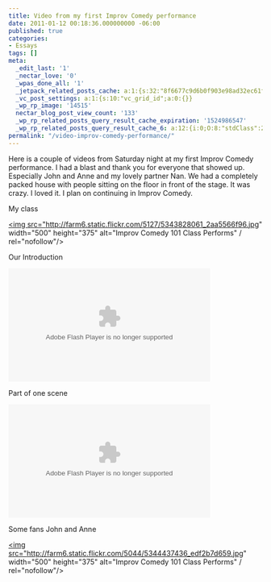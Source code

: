 ```yaml
---
title: Video from my first Improv Comedy performance
date: 2011-01-12 00:18:36.000000000 -06:00
published: true
categories:
- Essays
tags: []
meta:
  _edit_last: '1'
  _nectar_love: '0'
  _wpas_done_all: '1'
  _jetpack_related_posts_cache: a:1:{s:32:"8f6677c9d6b0f903e98ad32ec61f8deb";a:2:{s:7:"expires";i:1471127268;s:7:"payload";a:3:{i:0;a:1:{s:2:"id";i:4439;}i:1;a:1:{s:2:"id";i:3575;}i:2;a:1:{s:2:"id";i:2384;}}}}
  _vc_post_settings: a:1:{s:10:"vc_grid_id";a:0:{}}
  _wp_rp_image: '14515'
  nectar_blog_post_view_count: '133'
  _wp_rp_related_posts_query_result_cache_expiration: '1524986547'
  _wp_rp_related_posts_query_result_cache_6: a:12:{i:0;O:8:"stdClass":2:{s:7:"post_id";s:4:"4439";s:5:"score";s:17:"97.42148724899893";}i:1;O:8:"stdClass":2:{s:7:"post_id";s:4:"3116";s:5:"score";s:17:"67.08036293413795";}i:2;O:8:"stdClass":2:{s:7:"post_id";s:4:"4422";s:5:"score";s:18:"26.616580804237245";}i:3;O:8:"stdClass":2:{s:7:"post_id";s:4:"4421";s:5:"score";s:18:"26.616580804237245";}i:4;O:8:"stdClass":2:{s:7:"post_id";s:3:"728";s:5:"score";s:18:"20.733449953240495";}i:5;O:8:"stdClass":2:{s:7:"post_id";s:4:"1647";s:5:"score";s:18:"18.747335129560433";}i:6;O:8:"stdClass":2:{s:7:"post_id";s:3:"421";s:5:"score";s:18:"17.177670710817154";}i:7;O:8:"stdClass":2:{s:7:"post_id";s:4:"4409";s:5:"score";s:18:"14.901493867829373";}i:8;O:8:"stdClass":2:{s:7:"post_id";s:4:"4427";s:5:"score";s:18:"13.842975216986755";}i:9;O:8:"stdClass":2:{s:7:"post_id";s:3:"265";s:5:"score";s:18:"13.842975216986755";}i:10;O:8:"stdClass":2:{s:7:"post_id";s:3:"746";s:5:"score";s:18:"13.768174526063763";}i:11;O:8:"stdClass":2:{s:7:"post_id";s:4:"1390";s:5:"score";s:18:"12.832313007802345";}}
permalink: "/video-improv-comedy-performance/"
---
```

Here is a couple of videos from Saturday night at my first Improv Comedy performance. I had a blast and thank you for everyone that showed up. Especially John and Anne and my lovely partner Nan. We had a completely packed house with people sitting on the floor in front of the stage. It was crazy. I loved it. I plan on continuing in Improv Comedy.

My class

<a href="http://www.flickr.com/photos/eaglechris/5343828061/" title="Improv Comedy 101 Class Performs by Eagle Chris, on Flickr" rel="nofollow"><img src="http://farm6.static.flickr.com/5127/5343828061_2aa5566f96.jpg" width="500" height="375" alt="Improv Comedy 101 Class Performs" / rel="nofollow"/></a>

Our Introduction

<object classid="clsid:d27cdb6e-ae6d-11cf-96b8-444553540000" width="400" height="225" codebase="http://download.macromedia.com/pub/shockwave/cabs/flash/swflash.cab#version=6,0,40,0"><param name="data" value="http://www.flickr.com/apps/video/stewart.swf?v=71377" /><param name="flashvars" value="intl_lang=en-us&amp;photo_secret=681450e49a&amp;photo_id=5344251666" /><param name="bgcolor" value="#000000" /><param name="allowFullScreen" value="true" /><param name="src" value="http://www.flickr.com/apps/video/stewart.swf?v=71377" /><param name="allowfullscreen" value="true" /><embed type="application/x-shockwave-flash" width="400" height="225" src="http://www.flickr.com/apps/video/stewart.swf?v=71377" allowfullscreen="true" bgcolor="#000000" flashvars="intl_lang=en-us&amp;photo_secret=681450e49a&amp;photo_id=5344251666" data="http://www.flickr.com/apps/video/stewart.swf?v=71377" /></object>

Part of one scene

<object classid="clsid:d27cdb6e-ae6d-11cf-96b8-444553540000" width="400" height="225" codebase="http://download.macromedia.com/pub/shockwave/cabs/flash/swflash.cab#version=6,0,40,0"><param name="data" value="http://www.flickr.com/apps/video/stewart.swf?v=71377" /><param name="flashvars" value="intl_lang=en-us&amp;photo_secret=b88fc05ca5&amp;photo_id=5343774647" /><param name="bgcolor" value="#000000" /><param name="allowFullScreen" value="true" /><param name="src" value="http://www.flickr.com/apps/video/stewart.swf?v=71377" /><param name="allowfullscreen" value="true" /><embed type="application/x-shockwave-flash" width="400" height="225" src="http://www.flickr.com/apps/video/stewart.swf?v=71377" allowfullscreen="true" bgcolor="#000000" flashvars="intl_lang=en-us&amp;photo_secret=b88fc05ca5&amp;photo_id=5343774647" data="http://www.flickr.com/apps/video/stewart.swf?v=71377" /></object>

Some fans John and Anne

<a href="http://www.flickr.com/photos/eaglechris/5344437436/" title="Improv Comedy 101 Class Performs by Eagle Chris, on Flickr" rel="nofollow"><img src="http://farm6.static.flickr.com/5044/5344437436_edf2b7d659.jpg" width="500" height="375" alt="Improv Comedy 101 Class Performs" / rel="nofollow"/></a></p>
